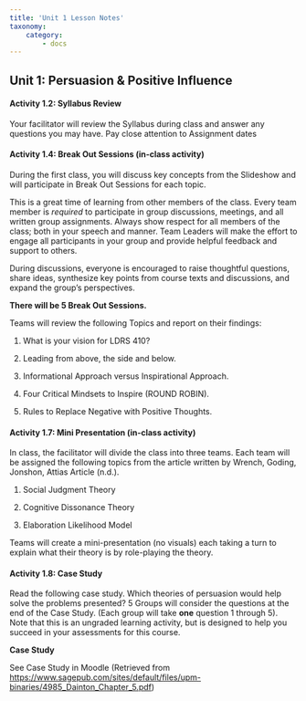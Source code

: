 ```yaml
---
title: 'Unit 1 Lesson Notes'
taxonomy:
    category:
        - docs
---
```


## **Unit 1: Persuasion & Positive Influence**

#### **Activity 1.2: Syllabus Review**

Your facilitator will review the Syllabus during class and answer any questions you may have. Pay close attention to Assignment dates

#### **Activity 1.4: Break Out Sessions (in-class activity)**

During the first class, you will discuss key concepts from the Slideshow and will participate in Break Out Sessions for each topic.

This is a great time of learning from other members of the class. Every team member is *required* to participate in group discussions, meetings, and all written group assignments. Always show respect for all members of the class; both in your speech and manner. Team Leaders will make the effort to engage all participants in your group and provide helpful feedback and support to others.

During discussions, everyone is encouraged to raise thoughtful questions, share ideas, synthesize key points from course texts and discussions, and expand the group’s perspectives.

**There will be 5 Break Out Sessions.**

Teams will review the following Topics and report on their findings:

1.  What is your vision for LDRS 410?

2.  Leading from above, the side and below.

3.  Informational Approach versus Inspirational Approach.

4.  Four Critical Mindsets to Inspire (ROUND ROBIN).

5.  Rules to Replace Negative with Positive Thoughts.

#### Activity 1.7: Mini Presentation (in-class activity)

In class, the facilitator will divide the class into three teams. Each team will be assigned the following topics from the article written by Wrench, Goding, Jonshon, Attias Article (n.d.).

1.  Social Judgment Theory

2.  Cognitive Dissonance Theory

3.  Elaboration Likelihood Model

Teams will create a mini-presentation (no visuals) each taking a turn to explain what their theory is by role-playing the theory.

#### Activity 1.8: Case Study

Read the following case study. Which theories of persuasion would help solve the problems presented? 5 Groups will consider the questions at the end of the Case Study. (Each group will take **one** question 1 through 5). Note that this is an ungraded learning activity, but is designed to help you succeed in your assessments for this course.

**Case Study**

See Case Study in Moodle (Retrieved from https://www.sagepub.com/sites/default/files/upm-binaries/4985_Dainton_Chapter_5.pdf)
